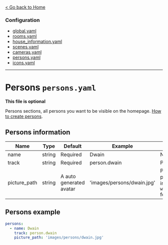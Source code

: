 [< Go back to Home](../index.md)

### Configuration
* [global.yaml](global.md)
* [rooms.yaml](rooms.md)
* [house_information.yaml](house_information.md)
* [scenes.yaml](scenes.md)
* [cameras.yaml](cameras.md)
* [persons.yaml](persons.yaml)
* [icons.yaml](icons.yaml)

---

# Persons `persons.yaml`

**This file is optional**

Persons sections, all persons you want to be visible on the homepage. [How to create persons](https://www.home-assistant.io/integrations/person/).

## Persons information

| Name | Type | Default | Example | Description |
|--------------|--------|-------------------------|-------------------------------------------------------|------------------------------------------------|
| name | string | Required | Dwain | Name of person |
| track | string | Required | person.dwain | Person entity |
| picture_path | string | A auto generated avatar | 'images/persons/dwain.jpg' | Path to person picture (Place this in your `www/images/persons` folder) |

## Persons example
```YAML
persons: 
  - name: Dwain
    track: person.dwain
    picture_path: 'images/persons/dwain.jpg'
```    